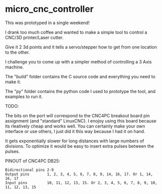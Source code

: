 # micro_cnc_controller


This was prototyped in a single weekend! 

I drank too much coffee and wanted to make a simple tool to control a CNC/3D printer/Laser cutter.

Give it 2 3d points and it tells a servo/stepper how to get from one location to the other. 

I challenge you to come up with a simpler method of controlling a 3 Axis machine. 



The "build" folder contains the C source code and everything you need to make it. 

The "py" folder contains the python code I used to prototype the tool, and examples to run it. 



TODO:
  
  The bits on the port will correspond to the CNC4PC breakout board pin assignment (and "standard" LinuxCNC).
  I enojoy using this board because its rleatively cheap and works well. You can certainly make your own interface or use others, I just did it this way because I had it on hand.

  It gets exponentially slower for long distances with large numbers of divisions. 
  To optimize it would be easy to insert extra pulses between the pulses. 


PINOUT of CNC4PC DB25:

    Bidirectional pins 2-9
    Output pins        1, 2, 3, 4, 5, 6, 7, 8, 9, 14, 16, 17. Or 1, 14, 16, 17
    Input pins         10, 11, 12, 13, 15. Or 2, 3, 4, 5, 6, 7, 8, 9, 10, 11, 12, 13, 15








